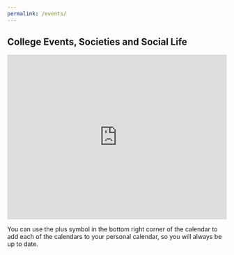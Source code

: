 ```yaml
---
permalink: /events/
---
```


## College Events, Societies and Social Life

<style>
.myIframe {position: relative; padding-bottom: 75%; height: 0; overflow: hidden;}
.myIframe iframe {position: absolute; top:0; left: 0; width: 100%; height: 100%;}
</style>

<div class="myIframe">

<iframe src="https://calendar.google.com/calendar/embed?height=600&amp;wkst=2&amp;bgcolor=%23ffffff&amp;ctz=Europe%2FLondon&amp;src=OHZpYW1tbWVuOHFiOTZ1aDd0cjkwYWl1MTRAZ3JvdXAuY2FsZW5kYXIuZ29vZ2xlLmNvbQ&amp;src=ZG5wZGRiYWtjOW4ydmcwN3RyOWZmMWdhbGNAZ3JvdXAuY2FsZW5kYXIuZ29vZ2xlLmNvbQ&amp;src=aXJwamI3NTlsMWdicmgxa25rZHN0ZTloa3NAZ3JvdXAuY2FsZW5kYXIuZ29vZ2xlLmNvbQ&amp;src=NTM4dGZxODEyNmYxbnJwcGMzcjg1NXNoczRAZ3JvdXAuY2FsZW5kYXIuZ29vZ2xlLmNvbQ&amp;color=%2370237F&amp;color=%231F753C&amp;color=%231F753C&amp;color=%231F753C&amp;showPrint=0&amp;showCalendars=1" style="border-width:0" width="800" height="600" frameborder="0" scrolling="no"></iframe>

</div>

You can use the plus symbol in the bottom right corner of the calendar to add each of the calendars to your personal
calendar, so you will always be up to date.

